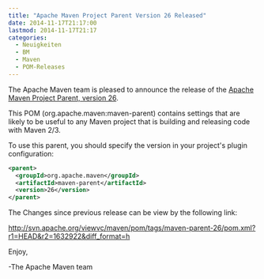```yaml
---
title: "Apache Maven Project Parent Version 26 Released"
date: 2014-11-17T21:17:00
lastmod: 2014-11-17T21:17
categories:
  - Neuigkeiten
  - BM
  - Maven
  - POM-Releases
---
```

The Apache Maven team is pleased to announce the release of the
[Apache Maven Project Parent, version 26](http://maven.apache.org/pom/maven/).

This POM (org.apache.maven:maven-parent) contains settings that are likely to
be useful to any Maven project that is building and releasing code with Maven
2/3.

To use this parent, you should specify the version in your project's
plugin configuration:

```xml
<parent>
  <groupId>org.apache.maven</groupId>
  <artifactId>maven-parent</artifactId>
  <version>26</version>
</parent>
```

The Changes since previous release can be view by the following link:

http://svn.apache.org/viewvc/maven/pom/tags/maven-parent-26/pom.xml?r1=HEAD&r2=1632922&diff_format=h

Enjoy,

-The Apache Maven team
